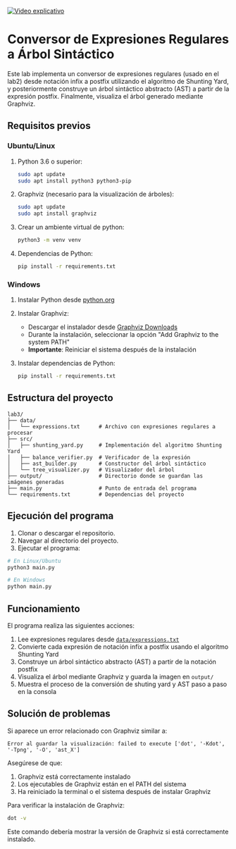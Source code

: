 [![Video explicativo](https://img.youtube.com/vi/4f37_EjS5sI/0.jpg)](https://youtu.be/4f37_EjS5sI)

# Conversor de Expresiones Regulares a Árbol Sintáctico

Este lab implementa un conversor de expresiones regulares (usado en el lab2) desde notación infix a postfix utilizando el algoritmo de Shunting Yard, y posteriormente construye un árbol sintáctico abstracto (AST) a partir de la expresión postfix. Finalmente, visualiza el árbol generado mediante Graphviz.

## Requisitos previos

### Ubuntu/Linux
1. Python 3.6 o superior:
   ```bash
   sudo apt update
   sudo apt install python3 python3-pip
   ```

2. Graphviz (necesario para la visualización de árboles):
   ```bash
   sudo apt update
   sudo apt install graphviz
   ```

3. Crear un ambiente virtual de python:
   ```bash
   python3 -m venv venv
   ```

4. Dependencias de Python:
   ```bash
   pip install -r requirements.txt
   ```

### Windows
1. Instalar Python desde [python.org](https://www.python.org/downloads/)

2. Instalar Graphviz:
   - Descargar el instalador desde [Graphviz Downloads](https://graphviz.org/download/)
   - Durante la instalación, seleccionar la opción "Add Graphviz to the system PATH"
   - **Importante**: Reiniciar el sistema después de la instalación

3. Instalar dependencias de Python:
   ```cmd
   pip install -r requirements.txt
   ```

## Estructura del proyecto
```
lab3/
├── data/
│   └── expressions.txt      # Archivo con expresiones regulares a procesar
├── src/
│   ├── shunting_yard.py     # Implementación del algoritmo Shunting Yard
│   ├── balance_verifier.py  # Verificador de la expresión
│   ├── ast_builder.py       # Constructor del árbol sintáctico
│   └── tree_visualizer.py   # Visualizador del árbol
├── output/                  # Directorio donde se guardan las imágenes generadas
├── main.py                  # Punto de entrada del programa
└── requirements.txt         # Dependencias del proyecto
```

## Ejecución del programa

1. Clonar o descargar el repositorio.
2. Navegar al directorio del proyecto.
3. Ejecutar el programa:

```bash
# En Linux/Ubuntu
python3 main.py

# En Windows
python main.py
```

## Funcionamiento

El programa realiza las siguientes acciones:
1. Lee expresiones regulares desde [`data/expressions.txt`](data/expressions.txt )
2. Convierte cada expresión de notación infix a postfix usando el algoritmo Shunting Yard
3. Construye un árbol sintáctico abstracto (AST) a partir de la notación postfix
4. Visualiza el árbol mediante Graphviz y guarda la imagen en `output/`
5. Muestra el proceso de la conversión de shuting yard  y AST paso a paso en la consola

## Solución de problemas

Si aparece un error relacionado con Graphviz similar a:
```
Error al guardar la visualización: failed to execute ['dot', '-Kdot', '-Tpng', '-O', 'ast_X']
```

Asegúrese de que:
1. Graphviz está correctamente instalado
2. Los ejecutables de Graphviz están en el PATH del sistema
3. Ha reiniciado la terminal o el sistema después de instalar Graphviz

Para verificar la instalación de Graphviz:
```bash
dot -v
```

Este comando debería mostrar la versión de Graphviz si está correctamente instalado.
